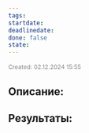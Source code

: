 ```yaml
---
tags: 
startdate: 
deadlinedate: 
done: false
state:
---
```

<span style="font-size:12px; color:#888888;">Created: 02.12.2024 15:55</span>

## Описание:


## Результаты:


